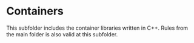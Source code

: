 # Containers 
This subfolder includes the container libraries written in C++.
Rules from the main folder is also valid at this subfolder.
